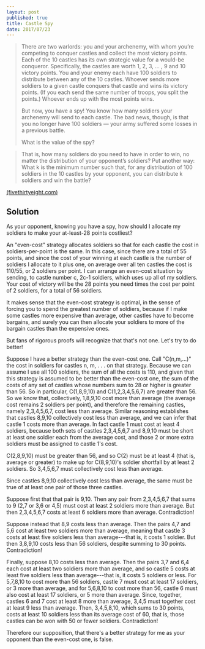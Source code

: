 ```yaml
---
layout: post
published: true
title: Castle Spy
date: 2017/07/23
---
```


>There are two warlords: you and your archenemy, with whom you’re competing to conquer castles and collect the most victory points. Each of the 10 castles has its own strategic value for a would-be conqueror. Specifically, the castles are worth 1, 2, 3, … , 9 and 10 victory points. You and your enemy each have 100 soldiers to distribute between any of the 10 castles. Whoever sends more soldiers to a given castle conquers that castle and wins its victory points. (If you each send the same number of troops, you split the points.) Whoever ends up with the most points wins.
>
>But now, you have a spy! You know how many soldiers your archenemy will send to each castle. The bad news, though, is that you no longer have 100 soldiers — your army suffered some losses in a previous battle.
>
>What is the value of the spy?
<!--more-->
>
>That is, how many soldiers do you need to have in order to win, no matter the distribution of your opponent’s soldiers? Put another way: What k is the minimum number such that, for any distribution of 100 soldiers in the 10 castles by your opponent, you can distribute k soldiers and win the battle?

[(fivethirtyeight.com)](https://fivethirtyeight.com/features/how-much-is-a-spy-worth-in-a-warring-riddler-nation/)

## Solution

As your opponent, knowing you have a spy, how should I allocate my soldiers to make your at-least-28 points costliest? 

An "even-cost" strategy allocates soldiers so that for each castle the cost in soldiers-per-point is the same. In this case, since there are a total of 55 points, and since the cost of your winning at each castle is the number of soldiers I allocate to it plus one, on average over all ten castles the cost is 110/55, or 2 soldiers per point. I can arrange an even-cost situation by sending, to castle number c, 2c-1 soldiers, which uses up all of my soldiers. Your cost of victory will be the 28 points you need times the cost per point of 2 soldiers, for a total of 56 soldiers.

It makes sense that the even-cost strategy is optimal, in the sense of forcing you to spend the greatest number of soldiers, because if I make some castles more expensive than average, other castles have to become bargains, and surely you can then allocate your soldiers to more of the bargain castles than the expensive ones.

But fans of rigorous proofs will recognize that that's not one. Let's try to do better!

Suppose I have a better strategy than the even-cost one. Call "C(n,m,...)" the cost in soldiers for castles n, m, . . . on that strategy. Because we can assume I use all 100 soldiers, the sum of all the costs is 110, and given that this strategy is assumed to be better than the even-cost one, the sum of the costs of any set of castles whose numbers sum to 28 or higher is greater than 56. So in particular, C(1,8,9,10) and C(1,2,3,4,5,6,7) are greater than 56. So we know that, collectively, 1,8,9,10 cost more than average (the average cost remains 2 soldiers per point), and therefore the remaining castles, namely 2,3,4,5,6,7, cost less than average. Similar reasoning establishes that castles 8,9,10 collectively cost less than average, and we can infer that castle 1 costs more than average. In fact castle 1 must cost at least 4 soldiers, because both sets of castles 2,3,4,5,6,7 and 8,9,10 must be short at least one soldier each from the average cost, and those 2 or more extra soldiers must be assigned to castle 1's cost.

C(2,8,9,10) must be greater than 56, and so C(2) must be at least 4 (that is, average or greater) to make up for C(8,9,10)'s soldier shortfall by at least 2 soldiers. So 3,4,5,6,7 must collectively cost less than average.

Since castles 8,9,10 collectively cost less than average, the same must be true of at least one pair of those three castles. 

Suppose first that that pair is 9,10. Then any pair from 2,3,4,5,6,7 that sums to 9 (2,7 or 3,6 or 4,5) must cost at least 2 soldiers more than average. But then 2,3,4,5,6,7 costs at least 6 soldiers more than average. Contradiction! 

Suppose instead that 8,9 costs less than average. Then the pairs 4,7 and 5,6 cost at least two soldiers more than average, meaning that castle 3 costs at least five soldiers less than average---that is, it costs 1 soldier. But then 3,8,9,10 costs less than 56 soldiers, despite summing to 30 points. Contradiction! 

Finally, suppose 8,10 costs less than average.  Then the pairs 3,7 and 6,4 each cost at least two soldiers more than average, and so castle 5 costs at least five soldiers less than average---that is, it costs 5 soldiers or less. For 5,7,8,10 to cost more than 56 soldiers, castle 7 must cost at least 17 soldiers, or 3 more than average, and for 5,6,8,10 to cost more than 56, castle 6 must also cost at least 17 soldiers, or 5 more than average. Since, together, castles 6 and 7 cost at least 8 more than average, 3,4,5 must together cost at least 9 less than average. Then, 3,4,5,8,10, which sums to 30 points, costs at least 10 soldiers less than its average cost of 60, that is, those castles can be won with 50 or fewer soldiers. Contradiction!

Therefore our supposition, that there's a better strategy for me as your opponent than the even-cost one, is false.

<br>
